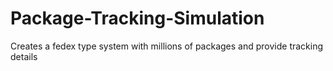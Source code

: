 # Package-Tracking-Simulation
Creates a fedex type system with millions of packages and provide tracking details

